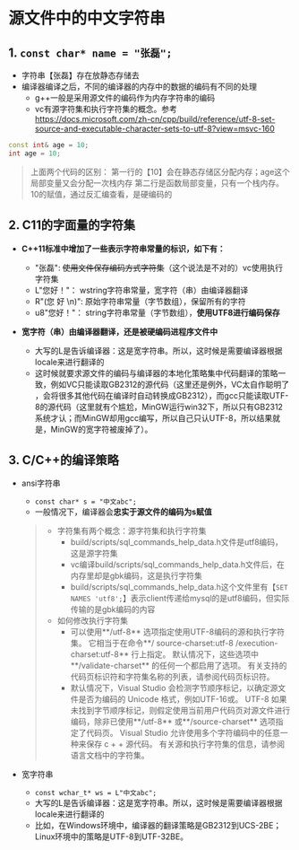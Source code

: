 # 源文件中的中文字符串

## 1. `const char* name = "张磊";`

- 字符串【张磊】存在放静态存储去
- 编译器编译之后，不同的编译器的内存中的数据的编码有不同的处理
  - g++一般是采用源文件的编码作为内存字符串的编码
  - vc有源字符集和执行字符集的概念。参考<https://docs.microsoft.com/zh-cn/cpp/build/reference/utf-8-set-source-and-executable-character-sets-to-utf-8?view=msvc-160>

``` c++
const int& age = 10;
int age = 10;
```
>
> 上面两个代码的区别：
> 第一行的【10】会在静态存储区分配内存；age这个局部变量又会分配一次栈内存
> 第二行是函数局部变量，只有一个栈内存。10的赋值，通过反汇编查看，是硬编码的

## 2. C11的字面量的字符集

- **C++11标准中增加了一些表示字符串常量的标识，如下有：**
  - "张磊": ~~使用文件保存编码方式字符集~~（这个说法是不对的）vc使用执行字符集
  - L"您好！"： wstring字符串常量，宽字符（串）由编译器翻译
  - R"(您 好 \n)": 原始字符串常量（字节数组），保留所有的字符
  - u8"您好！"： string字符串常量（字节数组），**使用UTF8进行编码保存**

- **宽字符（串）由编译器翻译，还是被硬编码进程序文件中**
  - 大写的L是告诉编译器：这是宽字符串。所以，这时候是需要编译器根据locale来进行翻译的
  - 这时候就要求源文件的编码与编译器的本地化策略集中代码翻译的策略一致，例如VC只能读取GB2312的源代码（这里还是例外，VC太自作聪明了 ，会将很多其他代码在编译时自动转换成GB2312），而gcc只能读取UTF-8的源代码（这里就有个尴尬，MinGW运行win32下，所以只有GB2312系统才认；而MinGW却用gcc编写，所以自己只认UTF-8，所以结果就是，MinGW的宽字符被废掉了）。

## 3. C/C++的编译策略

- ansi字符串
  - `const char* s = "中文abc";`
  - 一般情况下，编译器会**忠实于源文件的编码为s赋值**

  > - 字符集有两个概念：源字符集和执行字符集
  >   - build/scripts/sql_commands_help_data.h文件是utf8编码，这是源字符集
  >   - vc编译build/scripts/sql_commands_help_data.h文件后，在内存里却是gbk编码，这是执行字符集
  >   - build/scripts/sql_commands_help_data.h这个文件里有【`SET NAMES 'utf8';`】表示client传递给mysql的是utf8编码，但实际传输的是gbk编码的内容
  > - 如何修改执行字符集
  >   - 可以使用**/utf-8** 选项指定使用UTF-8编码的源和执行字符集。 它相当于在命令**/  source-charset:utf-8 /execution-charset:utf-8** 行上指定。 默认情况下，这些选项中**/validate-charset** 的任何一个都启用了选项。 有关支持的代码页标识符和字符集名称的列表，请参阅代码页标识符。
  >   - 默认情况下，Visual Studio 会检测字节顺序标记，以确定源文件是否为编码的 Unicode 格式，例如UTF-16或。 UTF-8 如果未找到字节顺序标记，则假定使用当前用户代码页对源文件进行编码，除非已使用**/utf-8** 或**/source-charset** 选项指定了代码页。 Visual Studio 允许使用多个字符编码中的任意一种来保存 c + + 源代码。 有关源和执行字符集的信息，请参阅语言文档中的字符集。

- 宽字符串
  - `const wchar_t* ws = L"中文abc";`
  - 大写的L是告诉编译器：这是宽字符串。所以，这时候是需要编译器根据locale来进行翻译的
  - 比如，在Windows环境中，编译器的翻译策略是GB2312到UCS-2BE；Linux环境中的策略是UTF-8到UTF-32BE。
